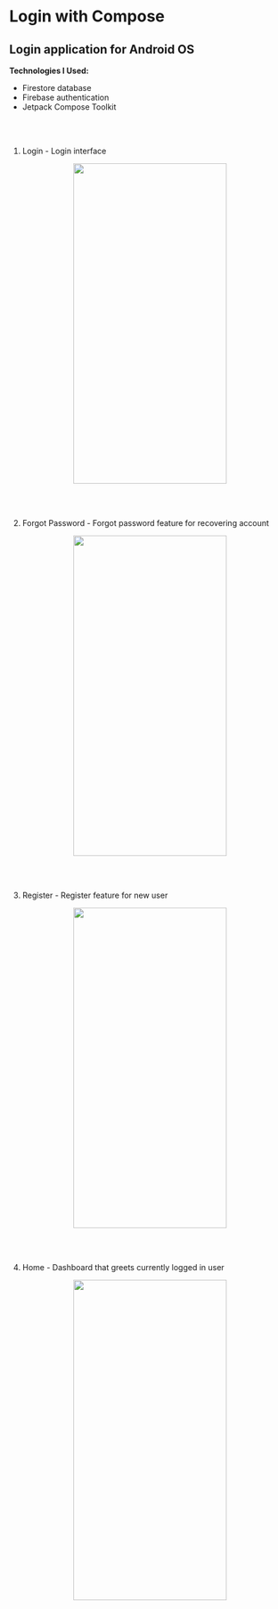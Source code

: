 # Login with Compose
## Login application for Android OS
__Technologies I Used:__
* Firestore database
* Firebase authentication
* Jetpack Compose Toolkit

<br>
<br>

1. Login - Login interface
<p align="center">
<img src ="https://github.com/rolandruales/Login-with-compose/assets/84693350/6e317c65-8d10-482e-b5ef-13589201757f.png" width="275" height="575">
</p>

<br>
<br>

2. Forgot Password - Forgot password feature for recovering account
<p align="center">
<img src ="https://github.com/rolandruales/Login-with-compose/assets/84693350/42ea7a5c-9d9d-4776-82bf-64f8e0487d95.png" width="275" height="575">
</p>

<br>
<br>

3. Register - Register feature for new user
<p align="center">
<img src ="https://github.com/rolandruales/Login-with-compose/assets/84693350/d5c61de7-9143-45e2-b6b0-30b134eb4b92.png" width="275" height="575">
</p>


<br>
<br>

4. Home - Dashboard that greets currently logged in user
<p align="center">
<img src ="https://github.com/rolandruales/Login-with-compose/assets/84693350/4f0af79e-fe9f-4fa5-b4b2-65bfbb9648a1.png" width="275" height="575">
</p>

